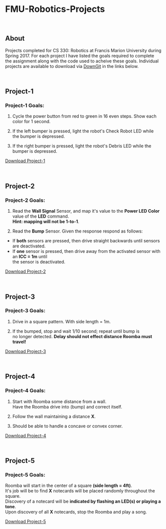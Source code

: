 # FMU-Robotics-Projects

<br>

## About

Projects completed for CS 330: Robotics at Francis Marion University during Spring 2017. For each project I have listed the goals required to complete the assignment along with the code used to acheive these goals. Individual projects are available to download via [DownGit](https://minhaskamal.github.io/DownGit/#/home) in the links below.

<br>

## Project-1

### Project-1 Goals:
1. Cycle the power button from red to green in 16 even steps. Show each<br>
color for 1 second.

2. If the left bumper is pressed, light the robot's Check Robot LED while<br>
the bumper is depressed.

3. If the right bumper is pressed, light the robot's Debris LED while the<br>
bumper is depressed.

[Download Project-1](https://minhaskamal.github.io/DownGit/#/home?url=https://github.com/rfenters95/FMU-Robotics-Projects/tree/master/Project-1)

<br>

## Project-2

### Project-2 Goals:
1. Read the **Wall Signal** Sensor, and map it's value to the __Power LED Color__ value
of the **LED** command. <br> **Hint: mapping will not be 1-to-1**.

2. Read the **Bump** Sensor. Given the response respond as follows:
- If **both** sensors are pressed, then drive straight backwards until sensors are deactivated.
- If **one** sensor is pressed, then drive away from the activated sensor with an **ICC = 1m** until <br>
the sensor is deactivated.

[Download Project-2](https://minhaskamal.github.io/DownGit/#/home?url=https://github.com/rfenters95/FMU-Robotics-Projects/tree/master/Project-2)

<br>

## Project-3

### Project-3 Goals:
1. Drive in a square pattern. With side length = 1m.

2. If the bumped, stop and wait 1/10 second; repeat until bump is <br>
no longer detected. **Delay should not effect distance Roomba must travel!**

[Download Project-3](https://minhaskamal.github.io/DownGit/#/home?url=https://github.com/rfenters95/FMU-Robotics-Projects/tree/master/Project-3)

<br>

## Project-4

### Project-4 Goals:
1. Start with Roomba some distance from a wall. <br>
Have the Roomba drive into (bump) and correct itself.

2. Follow the wall maintaining a distance **X**.

3. Should be able to handle a concave or convex corner.

[Download Project-4](https://minhaskamal.github.io/DownGit/#/home?url=https://github.com/rfenters95/FMU-Robotics-Projects/tree/master/Project-4)

<br>

## Project-5

### Project-5 Goals:
Roomba will start in the center of a square **(side length = 4ft)**. <br>
It's job will be to find **X** notecards will be placed randomly throughout the square. <br>
Discovery of a notecard will be **indicated by flashing an LED(s) or playing a tone**. <br>
Upon discovery of all **X** notecards, stop the Roomba and play a song.

[Download Project-5](https://minhaskamal.github.io/DownGit/#/home?url=https://github.com/rfenters95/FMU-Robotics-Projects/tree/master/Project-5)
